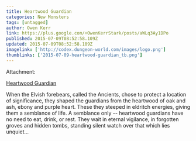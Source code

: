 ```yaml
---
title: Heartwood Guardian
categories: New Monsters
tags: [untagged]
author: Owen Kerr
link: https://plus.google.com/+OwenKerrStark/posts/aWLq3Ay1DPo
published: 2015-07-09T08:52:58.109Z
updated: 2015-07-09T08:52:58.109Z
imagelink: ['http://codex.dungeon-world.com/images/logo.png']
thumblinks: ['2015-07-09-heartwood-guardian_tb.png']
---
```





Attachment:

<a href='http://codex.dungeon-world.com/monster/5079619032055808'>Heartwood Guardian</a>


When the Elvish forebears, called the Ancients, chose to protect a location of significance, they shaped the guardians from the heartwood of oak and ash, ebony and purple heart. These they steeped in eldritch energies, giving them a semblance of life. A semblance only -- heartwood guardians have no need to eat, drink, or rest. They wait in eternal vigilance, in forgotten groves and hidden tombs, standing silent watch over that which lies unquiet...